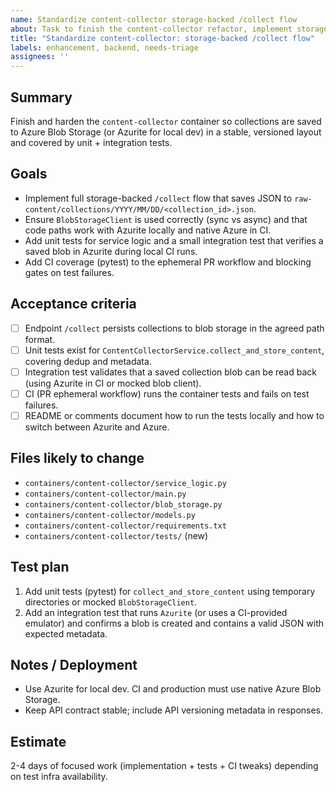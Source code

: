 ```yaml
---
name: Standardize content-collector storage-backed /collect flow
about: Task to finish the content-collector refactor, implement storage-backed collection, tests and CI gates
title: "Standardize content-collector: storage-backed /collect flow"
labels: enhancement, backend, needs-triage
assignees: ''
---
```


## Summary

Finish and harden the `content-collector` container so collections are saved to Azure Blob Storage (or Azurite for local dev) in a stable, versioned layout and covered by unit + integration tests.

## Goals

- Implement full storage-backed `/collect` flow that saves JSON to `raw-content/collections/YYYY/MM/DD/<collection_id>.json`.
- Ensure `BlobStorageClient` is used correctly (sync vs async) and that code paths work with Azurite locally and native Azure in CI.
- Add unit tests for service logic and a small integration test that verifies a saved blob in Azurite during local CI runs.
- Add CI coverage (pytest) to the ephemeral PR workflow and blocking gates on test failures.

## Acceptance criteria

- [ ] Endpoint `/collect` persists collections to blob storage in the agreed path format.
- [ ] Unit tests exist for `ContentCollectorService.collect_and_store_content`, covering dedup and metadata.
- [ ] Integration test validates that a saved collection blob can be read back (using Azurite in CI or mocked blob client).
- [ ] CI (PR ephemeral workflow) runs the container tests and fails on test failures.
- [ ] README or comments document how to run the tests locally and how to switch between Azurite and Azure.

## Files likely to change

- `containers/content-collector/service_logic.py`
- `containers/content-collector/main.py`
- `containers/content-collector/blob_storage.py`
- `containers/content-collector/models.py`
- `containers/content-collector/requirements.txt`
- `containers/content-collector/tests/` (new)

## Test plan

1. Add unit tests (pytest) for `collect_and_store_content` using temporary directories or mocked `BlobStorageClient`.
2. Add an integration test that runs `Azurite` (or uses a CI-provided emulator) and confirms a blob is created and contains a valid JSON with expected metadata.

## Notes / Deployment

- Use Azurite for local dev. CI and production must use native Azure Blob Storage.
- Keep API contract stable; include API versioning metadata in responses.

## Estimate

2-4 days of focused work (implementation + tests + CI tweaks) depending on test infra availability.
